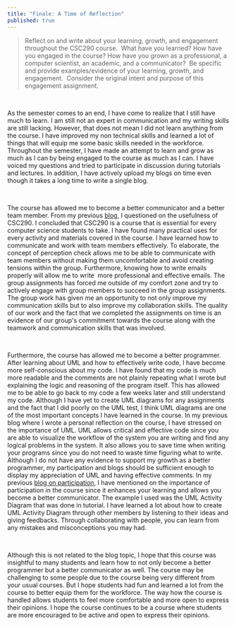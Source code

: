 ```yaml
---
title: "Finale: A Time of Reflection"
published: true
---
```

> Reflect on and write about your learning, growth, and engagement throughout the CSC290 course.  What have you learned? How have you engaged in the course? How have you grown as a professional, a computer scientist, an academic, and a communicator?  Be specific and provide examples/evidence of your learning, growth, and engagement.  Consider the original intent and purpose of this engagement assignment.

<br />

As the semester comes to an end, I have come to realize that I still have much to learn. I am still not an expert in communication and my writing skills are still lacking. However, that does not mean I did not learn anything from the course. I have improved my non technical skills and learned a lot of things that will equip me some basic skills needed in the workforce. Throughout the semester, I have made an attempt to learn and grow as much as I can by being engaged to the course as much as I can. I have voiced my questions and tried to participate in discussion during tutorials and lectures. In addition, I have actively upload my blogs on time even though it takes a long time to write a single blog.
 
<br />
 

The course has allowed me to become a better communicator and a better team member. From my previous [blog](is-csc290-a-useful-course), I questioned on the usefulness of CSC290. I concluded that CSC290 is a course that is essential for every computer science students to take. I have found many practical uses for every activity and materials covered in the course. I have learned how to communicate and work with team members effectively. To elaborate, the concept of perception check allows me to be able to communicate with team members without making them uncomfortable and avoid creating tensions within the group. Furthermore, knowing how to write emails properly will allow me to write  more professional and effective emails. The group assignments has forced me outside of my comfort zone and try to actively engage with group members to succeed in the group assignments. The group work has given me an opportunity to not only improve my communication skills but to also improve my collaboration skills. The quality of our work and the fact that we completed the assignments on time is an evidence of our group's commitment towards the course along with the teamwork and communication skills that was involved.
 
<br />
 

Furthermore, the course has allowed me to become a better programmer. After learning about UML and how to effectively write code, I have become more self-conscious about my code. 
I have found that my code is much more readable and the comments are not plainly repeating what I wrote but explaining the logic and reasoning of the program itself. 
This has allowed me to be able to go back to my code a few weeks later and still understand my code. 
Although I have yet to create UML diagrams for any assignments and the fact that I did poorly on the UML test, I think UML diagrams are one of the most important concepts I have learned in the course. 
In my previous blog where I wrote a personal reflection on the course, I have stressed on the importance of UML. UML allows critical and effective code since you are able to visualize the workflow of the system you are writing and find any logical problems in the system. 
It also allows you to save time when writing your programs since you do not need to waste time figuring what to write. Although I do not have any evidence to support my growth as a better programmer, my participation and blogs should be sufficient enough to display my appreciation of UML and having effective comments. 
In my previous [blog on participation](personal-thoughts-on-participation), I have mentioned on the importance of participation in the course since it enhances your learning and allows you become a better communicator. The example I used was the UML Activity Diagram that was done in tutorial. I have learned a lot about how to create UML Activity Diagram through other members by listening to their ideas and giving feedbacks. Through collaborating with people, you can learn from any mistakes and misconceptions you may had.
 
<br />
 

Although this is not related to the blog topic, I hope that this course was insightful to many students and learn how to not only become a better programmer but a better communicator as well. The course may be challenging to some people due to the course being very different from your usual courses. But I hope students had fun and learned a lot from the course to better equip them for the workforce. The way how the course is handled allows students to feel more comfortable and more open to express their opinions. I hope the course continues to be a course where students are more encouraged to be active and open to express their opinions.

